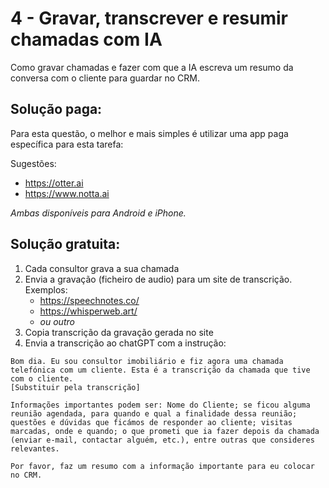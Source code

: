 # 4 - Gravar, transcrever e resumir chamadas com IA


Como gravar chamadas e fazer com que a IA escreva um resumo da conversa com o cliente para guardar no CRM.

## Solução paga:


Para esta questão, o melhor e mais simples é utilizar uma app paga específica para esta tarefa:

Sugestões: 
 * https://otter.ai
 * https://www.notta.ai

 *Ambas disponíveis para Android e iPhone.*

 
## Solução gratuita:

 1. Cada consultor grava a sua chamada
 2. Envia a gravação (ficheiro de audio) para um site de transcrição. Exemplos: 
    - https://speechnotes.co/
    - https://whisperweb.art/
    - *ou outro*
 3. Copia transcrição da gravação gerada no site
 4. Envia a transcrição ao chatGPT com a instrução:

```
Bom dia. Eu sou consultor imobiliário e fiz agora uma chamada telefónica com um cliente. Esta é a transcrição da chamada que tive com o cliente. 
[Substituir pela transcrição]

Informações importantes podem ser: Nome do Cliente; se ficou alguma reunião agendada, para quando e qual a finalidade dessa reunião; questões e dúvidas que ficámos de responder ao cliente; visitas marcadas, onde e quando; o que prometi que ia fazer depois da chamada (enviar e-mail, contactar alguém, etc.), entre outras que consideres relevantes.

Por favor, faz um resumo com a informação importante para eu colocar no CRM.
```

